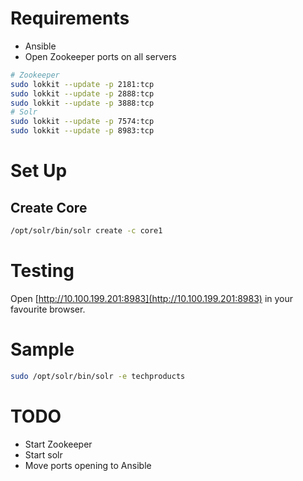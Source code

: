 Requirements
============

* Ansible
* Open Zookeeper ports on all servers

```bash
# Zookeeper
sudo lokkit --update -p 2181:tcp
sudo lokkit --update -p 2888:tcp
sudo lokkit --update -p 3888:tcp
# Solr
sudo lokkit --update -p 7574:tcp
sudo lokkit --update -p 8983:tcp
```

Set Up
======

Create Core
-----------

```bash
/opt/solr/bin/solr create -c core1
```

Testing
=======

Open [http://10.100.199.201:8983](http://10.100.199.201:8983) in your favourite browser.


Sample
======

```bash
sudo /opt/solr/bin/solr -e techproducts
```

TODO
====

* Start Zookeeper
* Start solr
* Move ports opening to Ansible